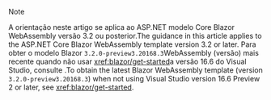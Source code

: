 > [!NOTE]
> <span data-ttu-id="8a7db-101">A orientação neste artigo se aplica ao ASP.NET modelo Core Blazor WebAssembly versão 3.2 ou posterior.</span><span class="sxs-lookup"><span data-stu-id="8a7db-101">The guidance in this article applies to the ASP.NET Core Blazor WebAssembly template version 3.2 or later.</span></span> <span data-ttu-id="8a7db-102">Para obter o modelo Blazor `3.2.0-preview3.20168.3`WebAssembly (versão) mais recente quando não usar <xref:blazor/get-started>a versão 16.6 do Visual Studio, consulte .</span><span class="sxs-lookup"><span data-stu-id="8a7db-102">To obtain the latest Blazor WebAssembly template (version `3.2.0-preview3.20168.3`) when not using Visual Studio version 16.6 Preview 2 or later, see <xref:blazor/get-started>.</span></span>
